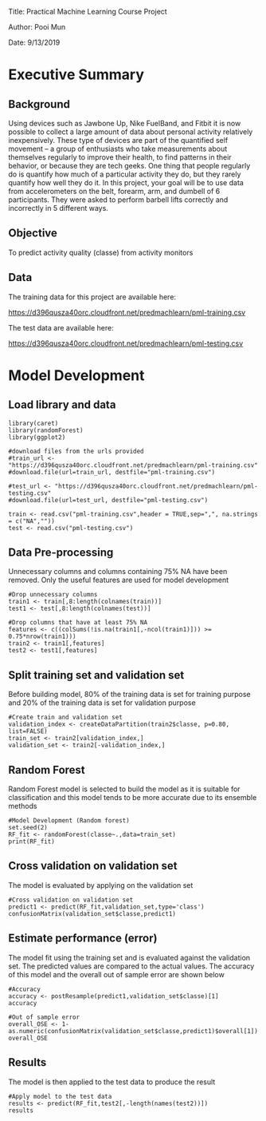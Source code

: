 Title: Practical Machine Learning Course Project

Author: Pooi Mun

Date: 9/13/2019


# Executive Summary
## Background

Using devices such as Jawbone Up, Nike FuelBand, and Fitbit it is now possible to collect a large amount of data about personal activity relatively inexpensively. These type of devices are part of the quantified self movement – a group of enthusiasts who take measurements about themselves regularly to improve their health, to find patterns in their behavior, or because they are tech geeks. One thing that people regularly do is quantify how much of a particular activity they do, but they rarely quantify how well they do it. In this project, your goal will be to use data from accelerometers on the belt, forearm, arm, and dumbell of 6 participants. They were asked to perform barbell lifts correctly and incorrectly in 5 different ways. 

## Objective
To predict activity quality (classe) from activity monitors

## Data
The training data for this project are available here:

https://d396qusza40orc.cloudfront.net/predmachlearn/pml-training.csv

The test data are available here:

https://d396qusza40orc.cloudfront.net/predmachlearn/pml-testing.csv

# Model Development
## Load library and data
```{r}
library(caret)
library(randomForest)
library(ggplot2)

#download files from the urls provided
#train_url <- "https://d396qusza40orc.cloudfront.net/predmachlearn/pml-training.csv"
#download.file(url=train_url, destfile="pml-training.csv")

#test_url <- "https://d396qusza40orc.cloudfront.net/predmachlearn/pml-testing.csv"
#download.file(url=test_url, destfile="pml-testing.csv")

train <- read.csv("pml-training.csv",header = TRUE,sep=",", na.strings = c("NA",""))
test <- read.csv("pml-testing.csv")

```

## Data Pre-processing
Unnecessary columns and columns containing 75% NA have been removed. Only the useful features are used for model development
```{r}
#Drop unnecessary columns
train1 <- train[,8:length(colnames(train))]
test1 <- test[,8:length(colnames(test))]

#Drop columns that have at least 75% NA
features <- c((colSums(!is.na(train1[,-ncol(train1)])) >= 0.75*nrow(train1)))
train2 <- train1[,features]
test2 <- test1[,features]

```

## Split training set and validation set
Before building model, 80% of the training data is set for training purpose and 20% of the training data is set for validation purpose
```{r}
#Create train and validation set
validation_index <- createDataPartition(train2$classe, p=0.80, list=FALSE)
train_set <- train2[validation_index,]
validation_set <- train2[-validation_index,]
```

## Random Forest 
Random Forest model is selected to build the model as it is suitable for classification and this model tends to be more accurate due to its ensemble methods

```{r}
#Model Development (Random forest)
set.seed(2)
RF_fit <- randomForest(classe~.,data=train_set)
print(RF_fit)
```

## Cross validation on validation set
The model is evaluated by applying on the validation set

```{r}
#Cross validation on validation set
predict1 <- predict(RF_fit,validation_set,type='class')
confusionMatrix(validation_set$classe,predict1)
```

## Estimate performance (error)
The model fit using the training set and is evaluated against the validation set. The predicted values are compared to the actual values. The accuracy of this model and the overall out of sample error are shown below

```{r}
#Accuracy
accuracy <- postResample(predict1,validation_set$classe)[1]
accuracy

#Out of sample error
overall_OSE <- 1-
as.numeric(confusionMatrix(validation_set$classe,predict1)$overall[1])
overall_OSE

```

## Results
The model is then applied to the test data to produce the result
```{r}
#Apply model to the test data
results <- predict(RF_fit,test2[,-length(names(test2))])
results

```
